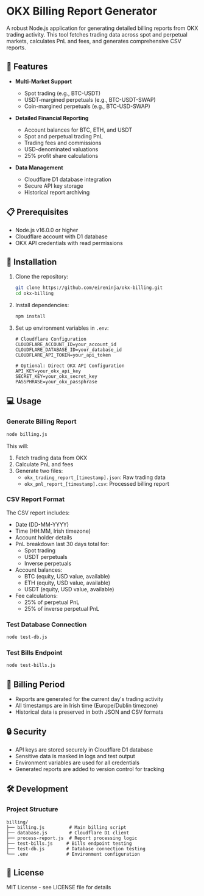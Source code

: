 # OKX Billing Report Generator

A robust Node.js application for generating detailed billing reports from OKX trading activity. This tool fetches trading data across spot and perpetual markets, calculates PnL and fees, and generates comprehensive CSV reports.

## 🌟 Features

- **Multi-Market Support**

  - Spot trading (e.g., BTC-USDT)
  - USDT-margined perpetuals (e.g., BTC-USDT-SWAP)
  - Coin-margined perpetuals (e.g., BTC-USD-SWAP)

- **Detailed Financial Reporting**

  - Account balances for BTC, ETH, and USDT
  - Spot and perpetual trading PnL
  - Trading fees and commissions
  - USD-denominated valuations
  - 25% profit share calculations

- **Data Management**
  - Cloudflare D1 database integration
  - Secure API key storage
  - Historical report archiving

## 📋 Prerequisites

- Node.js v16.0.0 or higher
- Cloudflare account with D1 database
- OKX API credentials with read permissions

## 🚀 Installation

1. Clone the repository:

   ```bash
   git clone https://github.com/eireninja/okx-billing.git
   cd okx-billing
   ```

2. Install dependencies:

   ```bash
   npm install
   ```

3. Set up environment variables in `.env`:

   ```env
   # Cloudflare Configuration
   CLOUDFLARE_ACCOUNT_ID=your_account_id
   CLOUDFLARE_DATABASE_ID=your_database_id
   CLOUDFLARE_API_TOKEN=your_api_token

   # Optional: Direct OKX API Configuration
   API_KEY=your_okx_api_key
   SECRET_KEY=your_okx_secret_key
   PASSPHRASE=your_okx_passphrase
   ```

## 💻 Usage

### Generate Billing Report

```bash
node billing.js
```

This will:

1. Fetch trading data from OKX
2. Calculate PnL and fees
3. Generate two files:
   - `okx_trading_report_[timestamp].json`: Raw trading data
   - `okx_pnl_report_[timestamp].csv`: Processed billing report

### CSV Report Format

The CSV report includes:

- Date (DD-MM-YYYY)
- Time (HH:MM, Irish timezone)
- Account holder details
- PnL breakdown last 30 days total for:
  - Spot trading
  - USDT perpetuals
  - Inverse perpetuals
- Account balances:
  - BTC (equity, USD value, available)
  - ETH (equity, USD value, available)
  - USDT (equity, USD value, available)
- Fee calculations:
  - 25% of perpetual PnL
  - 25% of inverse perpetual PnL

### Test Database Connection

```bash
node test-db.js
```

### Test Bills Endpoint

```bash
node test-bills.js
```

## 📅 Billing Period

- Reports are generated for the current day's trading activity
- All timestamps are in Irish time (Europe/Dublin timezone)
- Historical data is preserved in both JSON and CSV formats

## 🔒 Security

- API keys are stored securely in Cloudflare D1 database
- Sensitive data is masked in logs and test output
- Environment variables are used for all credentials
- Generated reports are added to version control for tracking

## 🛠 Development

### Project Structure

```
billing/
├── billing.js         # Main billing script
├── database.js        # Cloudflare D1 client
├── process-report.js  # Report processing logic
├── test-bills.js     # Bills endpoint testing
├── test-db.js        # Database connection testing
└── .env              # Environment configuration
```

## 📝 License

MIT License - see LICENSE file for details
